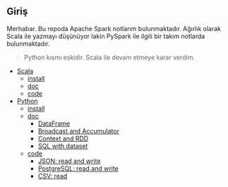 ## Giriş

Merhabar. Bu repoda Apache Spark notlarım bulunmaktadır. Ağırlık olarak Scala ile yazmayı düşünüyor lakin PySpark ile ilgili bir takım notlarda bulunmaktadır.

> Python kısmı eskidir. Scala ile devam etmeye karar verdim.

* [Scala](scala)
    * [install](scala/install)
    * [doc](scala/doc)
    * [code](scala/code)
* [Python](python)
    * [install](python/install)
    * [doc](python/code)
        * [DataFrame](python/doc/PySparkDataFrame.ipynb)
        * [Broadcast and Accumulator](python/doc/python_spark_broadcast_and_accumulator.ipynb)
        * [Context and RDD](python/doc/python_spark_context_and_rdd.ipynb)
        * [SQL with dataset](python/doc/python_spark_sql-with_dataset.ipynb)
    * [code](python/code)
        * [JSON: read and write](python/code/pySparkJSON.ipynb)
        * [PostgreSQL: read and write](python/code/pySparkPostgreSQL.ipynb)
        * [CSV: read](python/code/csvFile.ipynb)
